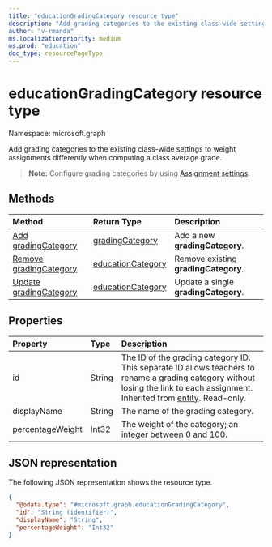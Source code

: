 ```yaml
---
title: "educationGradingCategory resource type"
description: "Add grading categories to the existing class-wide settings to weight assignments differently when computing a class average grade."
author: "v-rmanda"
ms.localizationpriority: medium
ms.prod: "education"
doc_type: resourcePageType
---
```


# educationGradingCategory resource type

Namespace: microsoft.graph


Add grading categories to the existing class-wide settings to weight assignments differently when computing a class average grade.

>**Note:** Configure grading categories by using [Assignment settings](../resources/educationassignmentsettings.md).

## Methods

| Method		   | Return Type	|Description|
|:---------------|:--------|:----------|
|[Add gradingCategory](../api/educationassignment-post-gradingcategory.md) | [gradingCategory](educationgradingcategory.md) | Add a new **gradingCategory**.|
|[Remove gradingCategory](../api/educationassignment-delete-gradingcategory.md) | [educationCategory](educationgradingcategory.md) | Remove existing **gradingCategory**.|
|[Update gradingCategory](../api/educationgradingcategory-update.md) | [educationCategory](educationgradingcategory.md) | Update a single **gradingCategory**.|


## Properties
| Property	   | Type	|Description|
|:---------------|:--------|:----------|
|id|String|The ID of the grading category ID. This separate ID allows teachers to rename a grading category without losing the link to each assignment. Inherited from [entity](../resources/entity.md). Read-only.|
|displayName|String|The name of the grading category.|
|percentageWeight|Int32|The weight of the category; an integer between 0 and 100.|

## JSON representation

The following JSON representation shows the resource type.

<!-- {
  "blockType": "resource",
  "optionalProperties": [

  ],
  "@odata.type": "microsoft.graph.educationGradingCategory"
}-->

```json
{
  "@odata.type": "#microsoft.graph.educationGradingCategory",
  "id": "String (identifier)",
  "displayName": "String",
  "percentageWeight": "Int32"
}

```

<!-- uuid: 37d99af7-cfc5-4e3b-8566-f7d40e4a2070
2015-10-25 14:57:30 UTC -->
<!--
{
  "type": "#page.annotation",
  "description": "gradingCategory resource",
  "keywords": "",
  "section": "documentation",
  "tocPath": "",
  "suppressions": []
}
-->
